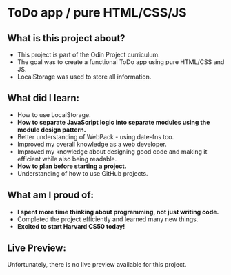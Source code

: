 # ToDo app / pure HTML/CSS/JS

## What is this project about?

- This project is part of the Odin Project curriculum.
- The goal was to create a functional ToDo app using pure HTML/CSS and JS.
- LocalStorage was used to store all information.

## What did I learn:

- How to use LocalStorage.
- **How to separate JavaScript logic into separate modules using the module design pattern.**
- Better understanding of WebPack - using date-fns too.
- Improved my overall knowledge as a web developer.
- Improved my knowledge about designing good code and making it efficient while also being readable.
- **How to plan before starting a project.**
- Understanding of how to use GitHub projects.

## What am I proud of:

- **I spent more time thinking about programming, not just writing code.**
- Completed the project efficiently and learned many new things.
- **Excited to start Harvard CS50 today!**

## Live Preview:

Unfortunately, there is no live preview available for this project.
